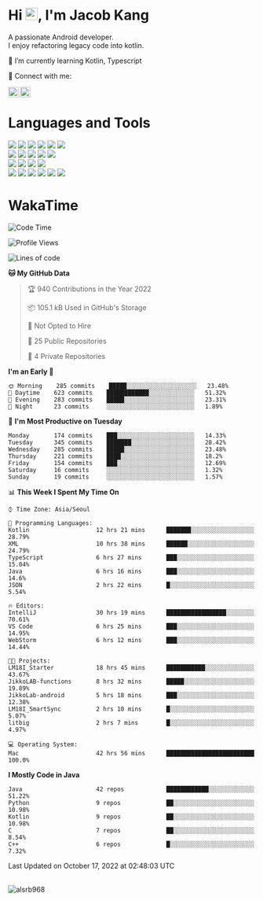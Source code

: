 # Hi <img src="https://media.giphy.com/media/hvRJCLFzcasrR4ia7z/giphy.gif" width="25px">, I'm Jacob Kang
A passionate Android developer.
</br>
I enjoy refactoring legacy code into kotlin.

🌱 I’m currently learning Kotlin, Typescript

🤝 Connect with me:

<a href="https://www.linkedin.com/in/minkyu-kang-b7477b1b2/"><img align="left" src="https://raw.githubusercontent.com/yushi1007/yushi1007/main/images/linkedin.svg" alt="Minkyu Kang | LinkedIn" width="21px"/></a>
<a href="https://www.instagram.com/_jacob_kang/"><img align="left" src="https://raw.githubusercontent.com/yushi1007/yushi1007/main/images/instagram.svg" alt="Jacob Kang | Instagram" width="21px"/></a>

</br>

# Languages and Tools

<div align="left">
<img src="https://img.shields.io/badge/java-007396?logo=java&logoColor=white"/>
<img src="https://img.shields.io/badge/kotlin-7F52FF?logo=kotlin&logoColor=white"/>
<img src="https://img.shields.io/badge/python-3776AB?logo=python&logoColor=white"/>
<img src="https://img.shields.io/badge/bash shell-4EAA25?logo=gnubash&logoColor=white"/>
<img src="https://img.shields.io/badge/c-A8B9CC?logo=c&logoColor=white"/>
<img src="https://img.shields.io/badge/c++-00599C?logo=c%2b%2b&logoColor=white"/>
</div>
<div align="left">
<img src="https://img.shields.io/badge/git-F05032?logo=git&logoColor=white"/>
<img src="https://img.shields.io/badge/github-181717?logo=github&logoColor=white"/>
<img src="https://img.shields.io/badge/mysql-4479A1?logo=mysql&logoColor=white"/>
<img src="https://img.shields.io/badge/sqlite-003B57?logo=sqlite&logoColor=white"/>
<img src="https://img.shields.io/badge/amazon AWS-232F3E?logo=amazonaws&logoColor=white"/>
</div>
<div align="left">
<img src="https://img.shields.io/badge/android-3DDC84?logo=android&logoColor=white"/>
<img src="https://img.shields.io/badge/linux-FCC624?logo=linux&logoColor=white"/>
<img src="https://img.shields.io/badge/flask-000000?logo=flask&logoColor=white"/>
<img src="https://img.shields.io/badge/arduino-00979D?logo=arduino&logoColor=white"/>
</div>
<div align="left">
<img src="https://img.shields.io/badge/slack-4A154B?logo=slack&logoColor=white"/>
<img src="https://img.shields.io/badge/notion-000000?logo=notion&logoColor=white"/>
<img src="https://img.shields.io/badge/jira-0052CC?logo=jira&logoColor=white"/>
<img src="https://img.shields.io/badge/postman-FF6C37?logo=postman&logoColor=white"/>
<img src="https://img.shields.io/badge/intellij-000000?logo=intellijidea&logoColor=white"/>
<img src="https://img.shields.io/badge/pycharm-000000?logo=pycharm&logoColor=white"/>
</div>

# WakaTime

<!--START_SECTION:waka-->
![Code Time](http://img.shields.io/badge/Code%20Time-1%2C360%20hrs%2041%20mins-blue)

![Profile Views](http://img.shields.io/badge/Profile%20Views-0-blue)

![Lines of code](https://img.shields.io/badge/From%20Hello%20World%20I%27ve%20Written-180%20Thousand%20lines%20of%20code-blue)

**🐱 My GitHub Data** 

> 🏆 940 Contributions in the Year 2022
 > 
> 📦 105.1 kB Used in GitHub's Storage 
 > 
> 🚫 Not Opted to Hire
 > 
> 📜 25 Public Repositories 
 > 
> 🔑 4 Private Repositories  
 > 
**I'm an Early 🐤** 

```text
🌞 Morning    285 commits    █████░░░░░░░░░░░░░░░░░░░░   23.48% 
🌆 Daytime    623 commits    ████████████░░░░░░░░░░░░░   51.32% 
🌃 Evening    283 commits    █████░░░░░░░░░░░░░░░░░░░░   23.31% 
🌙 Night      23 commits     ░░░░░░░░░░░░░░░░░░░░░░░░░   1.89%

```
📅 **I'm Most Productive on Tuesday** 

```text
Monday       174 commits    ███░░░░░░░░░░░░░░░░░░░░░░   14.33% 
Tuesday      345 commits    ███████░░░░░░░░░░░░░░░░░░   28.42% 
Wednesday    285 commits    █████░░░░░░░░░░░░░░░░░░░░   23.48% 
Thursday     221 commits    ████░░░░░░░░░░░░░░░░░░░░░   18.2% 
Friday       154 commits    ███░░░░░░░░░░░░░░░░░░░░░░   12.69% 
Saturday     16 commits     ░░░░░░░░░░░░░░░░░░░░░░░░░   1.32% 
Sunday       19 commits     ░░░░░░░░░░░░░░░░░░░░░░░░░   1.57%

```


📊 **This Week I Spent My Time On** 

```text
⌚︎ Time Zone: Asia/Seoul

💬 Programming Languages: 
Kotlin                   12 hrs 21 mins      ███████░░░░░░░░░░░░░░░░░░   28.79% 
XML                      10 hrs 38 mins      ██████░░░░░░░░░░░░░░░░░░░   24.79% 
TypeScript               6 hrs 27 mins       ███░░░░░░░░░░░░░░░░░░░░░░   15.04% 
Java                     6 hrs 16 mins       ███░░░░░░░░░░░░░░░░░░░░░░   14.6% 
JSON                     2 hrs 22 mins       █░░░░░░░░░░░░░░░░░░░░░░░░   5.54%

🔥 Editors: 
IntelliJ                 30 hrs 19 mins      █████████████████░░░░░░░░   70.61% 
VS Code                  6 hrs 25 mins       ███░░░░░░░░░░░░░░░░░░░░░░   14.95% 
WebStorm                 6 hrs 12 mins       ███░░░░░░░░░░░░░░░░░░░░░░   14.44%

🐱‍💻 Projects: 
LM18I_Starter            18 hrs 45 mins      ███████████░░░░░░░░░░░░░░   43.67% 
JikkoLAB-functions       8 hrs 32 mins       █████░░░░░░░░░░░░░░░░░░░░   19.89% 
JikkoLab-android         5 hrs 18 mins       ███░░░░░░░░░░░░░░░░░░░░░░   12.38% 
LM18I_SmartSync          2 hrs 10 mins       █░░░░░░░░░░░░░░░░░░░░░░░░   5.07% 
litbig                   2 hrs 7 mins        █░░░░░░░░░░░░░░░░░░░░░░░░   4.97%

💻 Operating System: 
Mac                      42 hrs 56 mins      █████████████████████████   100.0%

```

**I Mostly Code in Java** 

```text
Java                     42 repos            ████████████░░░░░░░░░░░░░   51.22% 
Python                   9 repos             ██░░░░░░░░░░░░░░░░░░░░░░░   10.98% 
Kotlin                   9 repos             ██░░░░░░░░░░░░░░░░░░░░░░░   10.98% 
C                        7 repos             ██░░░░░░░░░░░░░░░░░░░░░░░   8.54% 
C++                      6 repos             █░░░░░░░░░░░░░░░░░░░░░░░░   7.32%

```



 Last Updated on October 17, 2022 at 02:48:03 UTC
<!--END_SECTION:waka-->

</br>

<div align="left">
<img align="left" src="https://github-readme-stats.vercel.app/api/top-langs?username=alsrb968&show_icons=true&locale=en&layout=compact&theme=dark" alt="alsrb968" />
</div>
